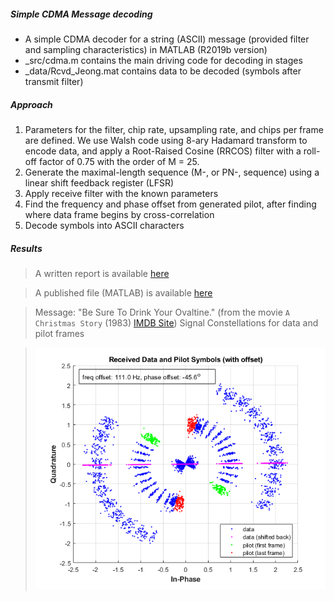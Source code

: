 ##### Simple CDMA Message decoding

- A simple CDMA decoder for a string (ASCII) message (provided filter and sampling characteristics) in MATLAB (R2019b version)
- \_src/cdma.m contains the main driving code for decoding in stages
- \_data/Rcvd_Jeong.mat contains data to be decoded (symbols after transmit filter)

##### Approach

1. Parameters for the filter, chip rate, upsampling rate, and chips per frame are defined. We use Walsh code using 8-ary Hadamard transform to encode data, and apply a Root-Raised Cosine (RRCOS) filter with a roll-off factor of 0.75 with the order of M = 25.
2. Generate the maximal-length sequence (M-, or PN-, sequence) using a linear shift feedback register (LFSR)
3. Apply receive filter with the known parameters
4. Find the frequency and phase offset from generated pilot, after finding where data frame begins by cross-correlation
5. Decode symbols into ASCII characters

##### Results

> A written report is available [here](doc/simple_cdma_report.pdf)

> A published file (MATLAB) is available [here](doc/cdma.pdf)

> Message: "Be Sure To Drink Your Ovaltine." (from the movie `A Christmas Story` (1983) [IMDB Site](https://www.imdb.com/title/tt0085334/))
> Signal Constellations for data and pilot frames

> ![Pilot Symbols](res/cdma_01.png)
